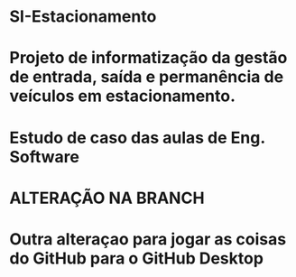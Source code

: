 # SI-Estacionamento
# Projeto de informatização da gestão de entrada, saída e permanência de veículos em estacionamento.
# Estudo de caso das aulas de Eng. Software

# ALTERAÇÃO NA BRANCH #

# Outra alteraçao para jogar as coisas do GitHub para o GitHub Desktop #
